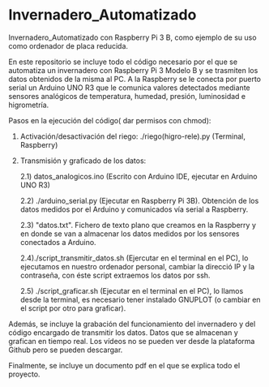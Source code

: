 # Invernadero_Automatizado
Invernadero_Automatizado con Raspberry Pi 3 B, como ejemplo de su uso como ordenador de placa reducida. 

En este repositorio se incluye todo el código necesario por el que se automatiza un invernadero con Raspberry Pi 3 Modelo B y se trasmiten los datos obtenidos de la misma al PC. A la Raspberry se le conecta por puerto serial un Arduino UNO R3 que le comunica valores detectados mediante sensores analógicos de temperatura, humedad, presión, luminosidad e higrometría.

Pasos en la ejecución del código( dar permisos con chmod):
  1) Activación/desactivación del riego: ./riego(higro-rele).py (Terminal, Raspberry)
  
  2) Transmisión y graficado de los datos:
  
      2.1) datos_analogicos.ino (Escrito con Arduino IDE, ejecutar en  Arduino UNO R3)
      
      2.2) ./arduino_serial.py (Ejecutar en Raspberry Pi 3B). Obtención de los datos medidos por el Arduino y comunicados vía serial a Raspberry.
      
      2.3) "datos.txt". Fichero de texto plano que creamos en la Raspberry y en donde se van a almacenar los datos medidos por los sensores conectados a Arduino. 
      
      2.4)./script_transmitir_datos.sh (Ejercutar en el terminal en el PC), lo ejecutamos en nuestro ordenador personal, cambiar la direcció IP y la contraseña, con éste script extraemos los datos por ssh. 
      
      2.5) ./script_graficar.sh (Ejecutar en el terminal en el  PC), lo llamos desde la terminal, es necesario tener instalado GNUPLOT (o cambiar en el script por otro para graficar). 

Además, se incluye la grabación del funcionamiento del invernadero y del código encargado de transmitir los datos. Datos que se almacenan y grafican en tiempo real. Los vídeos no se pueden ver desde la plataforma Github pero se pueden descargar.

Finalmente, se incluye un documento pdf en el que se explica todo el proyecto. 
